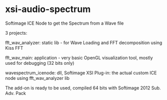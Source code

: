 xsi-audio-spectrum
==================

Softimage ICE Node to get the Spectrum from a Wave file

3 projects:

fft_wav_analyzer: static lib - for Wave Loading and FFT decomposition using Kiss FFT

fft_wav_main: application - very basic OpenGL visualization tool, mostly used for debugging (32 bits only)

wavespectrum_icenode: dll, Softimage XSI Plug-in: the actual custom ICE node using fft_wav_analyzer lib

The add-on is ready to be used, compiled 64 bits with Softimage 2012 Sub. Adv. Pack
